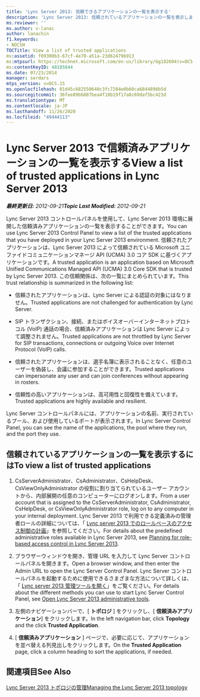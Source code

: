 ```yaml
---
title: 'Lync Server 2013: 信頼できるアプリケーションの一覧を表示する'
description: 'Lync Server 2013: 信頼されているアプリケーションの一覧を表示します。'
ms.reviewer: ''
ms.author: v-lanac
author: lanachin
f1.keywords:
- NOCSH
TOCTitle: View a list of trusted applications
ms:assetid: f09300b3-67cf-4e70-a51a-23d62479b913
ms:mtpsurl: https://technet.microsoft.com/en-us/library/Gg182604(v=OCS.15)
ms:contentKeyID: 48185844
ms.date: 07/23/2014
manager: serdars
mtps_version: v=OCS.15
ms.openlocfilehash: 01d45c682550640c3fc7284e0b60ca6844896b5d
ms.sourcegitcommit: 36fee89bb887bea4f18b19f17a8c69daf5bc423d
ms.translationtype: MT
ms.contentlocale: ja-JP
ms.lasthandoff: 11/26/2020
ms.locfileid: "49444113"
---
```

# <a name="view-a-list-of-trusted-applications-in-lync-server-2013"></a><span data-ttu-id="401ea-103">Lync Server 2013 で信頼済みアプリケーションの一覧を表示する</span><span class="sxs-lookup"><span data-stu-id="401ea-103">View a list of trusted applications in Lync Server 2013</span></span>

<div data-xmlns="http://www.w3.org/1999/xhtml">

<div class="topic" data-xmlns="http://www.w3.org/1999/xhtml" data-msxsl="urn:schemas-microsoft-com:xslt" data-cs="https://msdn.microsoft.com/">

<div data-asp="https://msdn2.microsoft.com/asp">



</div>

<div id="mainSection">

<div id="mainBody"><span data-ttu-id="401ea-104">

<span> </span></span><span class="sxs-lookup"><span data-stu-id="401ea-104">

<span> </span></span></span>

<span data-ttu-id="401ea-105">_**最終更新日:** 2012-09-21_</span><span class="sxs-lookup"><span data-stu-id="401ea-105">_**Topic Last Modified:** 2012-09-21_</span></span>

<span data-ttu-id="401ea-106">Lync Server 2013 コントロールパネルを使用して、Lync Server 2013 環境に展開した信頼済みアプリケーションの一覧を表示することができます。</span><span class="sxs-lookup"><span data-stu-id="401ea-106">You can use Lync Server 2013 Control Panel to view a list of the trusted applications that you have deployed in your Lync Server 2013 environment.</span></span> <span data-ttu-id="401ea-107">信頼されたアプリケーションは、Lync Server 2013 によって信頼されている Microsoft ユニファイドコミュニケーションマネージ API (UCMA) 3.0 コア SDK に基づくアプリケーションです。</span><span class="sxs-lookup"><span data-stu-id="401ea-107">A trusted application is an application based on Microsoft Unified Communications Managed API (UCMA) 3.0 Core SDK that is trusted by Lync Server 2013.</span></span> <span data-ttu-id="401ea-108">この信頼関係は、次の一覧にまとめられています。</span><span class="sxs-lookup"><span data-stu-id="401ea-108">This trust relationship is summarized in the following list:</span></span>

  - <span data-ttu-id="401ea-109">信頼されたアプリケーションは、Lync Server による認証の対象にはなりません。</span><span class="sxs-lookup"><span data-stu-id="401ea-109">Trusted applications are not challenged for authentication by Lync Server.</span></span>

  - <span data-ttu-id="401ea-110">SIP トランザクション、接続、またはボイスオーバーインターネットプロトコル (VoIP) 通話の場合、信頼済みアプリケーションは Lync Server によって調整されません。</span><span class="sxs-lookup"><span data-stu-id="401ea-110">Trusted applications are not throttled by Lync Server for SIP transactions, connections or outgoing Voice over Internet Protocol (VoIP) calls.</span></span>

  - <span data-ttu-id="401ea-111">信頼されたアプリケーションは、選手名簿に表示されることなく、任意のユーザーを偽装し、会議に参加することができます。</span><span class="sxs-lookup"><span data-stu-id="401ea-111">Trusted applications can impersonate any user and can join conferences without appearing in rosters.</span></span>

  - <span data-ttu-id="401ea-112">信頼性の高いアプリケーションは、高可用性と回復性を備えています。</span><span class="sxs-lookup"><span data-stu-id="401ea-112">Trusted applications are highly available and resilient.</span></span>

<span data-ttu-id="401ea-113">Lync Server コントロールパネルには、アプリケーションの名前、実行されているプール、および使用しているポートが表示されます。</span><span class="sxs-lookup"><span data-stu-id="401ea-113">In Lync Server Control Panel, you can see the name of the applications, the pool where they run, and the port they use.</span></span>

<div>

## <a name="to-view-a-list-of-trusted-applications"></a><span data-ttu-id="401ea-114">信頼されているアプリケーションの一覧を表示するには</span><span class="sxs-lookup"><span data-stu-id="401ea-114">To view a list of trusted applications</span></span>

1.  <span data-ttu-id="401ea-115">CsServerAdministrator、CsAdministrator、CsHelpDesk、CsViewOnlyAdministrator の役割に割り当てられているユーザー アカウントから、内部展開の任意のコンピューターにログオンします。</span><span class="sxs-lookup"><span data-stu-id="401ea-115">From a user account that is assigned to the CsServerAdministrator, CsAdministrator, CsHelpDesk, or CsViewOnlyAdministrator role, log on to any computer in your internal deployment.</span></span> <span data-ttu-id="401ea-116">Lync Server 2013 で利用できる定義済みの管理者ロールの詳細については、「 [Lync server 2013 でのロールベースのアクセス制御の計画](lync-server-2013-planning-for-role-based-access-control.md)」を参照してください。</span><span class="sxs-lookup"><span data-stu-id="401ea-116">For details about the predefined administrative roles available in Lync Server 2013, see [Planning for role-based access control in Lync Server 2013](lync-server-2013-planning-for-role-based-access-control.md).</span></span>

2.  <span data-ttu-id="401ea-117">ブラウザーウィンドウを開き、管理 URL を入力して Lync Server コントロールパネルを開きます。</span><span class="sxs-lookup"><span data-stu-id="401ea-117">Open a browser window, and then enter the Admin URL to open the Lync Server Control Panel.</span></span> <span data-ttu-id="401ea-118">Lync Server コントロールパネルを起動するために使用できるさまざまな方法について詳しくは、「 [Lync server 2013 管理ツールを開く](lync-server-2013-open-lync-server-administrative-tools.md)」をご覧ください。</span><span class="sxs-lookup"><span data-stu-id="401ea-118">For details about the different methods you can use to start Lync Server Control Panel, see [Open Lync Server 2013 administrative tools](lync-server-2013-open-lync-server-administrative-tools.md).</span></span>

3.  <span data-ttu-id="401ea-119">左側のナビゲーションバーで、[ **トポロジ** ] をクリックし、[ **信頼済みアプリケーション**] をクリックします。</span><span class="sxs-lookup"><span data-stu-id="401ea-119">In the left navigation bar, click **Topology** and the click **Trusted Application**.</span></span>

4.  <span data-ttu-id="401ea-120">[ **信頼済みアプリケーション** ] ページで、必要に応じて、アプリケーションを並べ替える列見出しをクリックします。</span><span class="sxs-lookup"><span data-stu-id="401ea-120">On the **Trusted Application** page, click a column heading to sort the applications, if needed.</span></span>

</div>

<div>

## <a name="see-also"></a><span data-ttu-id="401ea-121">関連項目</span><span class="sxs-lookup"><span data-stu-id="401ea-121">See Also</span></span>


[<span data-ttu-id="401ea-122">Lync Server 2013 トポロジの管理</span><span class="sxs-lookup"><span data-stu-id="401ea-122">Managing the Lync Server 2013 topology</span></span>](lync-server-2013-managing-the-lync-server-topology.md)  
  

<span data-ttu-id="401ea-123"></div>

</div>

<span> </span>

</div>

</div>

</span><span class="sxs-lookup"><span data-stu-id="401ea-123"></div>

</div>

<span> </span>

</div>

</div>

</span></span></div>

